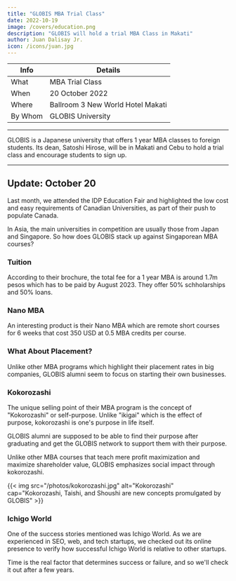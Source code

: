```yaml
---
title: "GLOBIS MBA Trial Class"
date: 2022-10-19
image: /covers/education.png
description: "GLOBIS will hold a trial MBA Class in Makati"
author: Juan Dalisay Jr.
icon: /icons/juan.jpg
---
```


<!-- Dec 21, 2021 -->


Info | Details 
--- | ---
What | MBA Trial Class
When | 20 October 2022
Where | Ballroom 3 New World Hotel Makati
By Whom | GLOBIS University

---


GLOBIS is a Japanese university that offers 1 year MBA classes to foreign students. Its dean, Satoshi Hirose, will be in Makati and Cebu to hold a trial class and encourage students to sign up. 


---


## Update: October 20

Last month, we attended the IDP Education Fair and highlighted the low cost and easy requirements of Canadian Universities, as part of their push to populate Canada. 

In Asia, the main universities in competition are usually those from Japan and Singapore. So how does GLOBIS stack up against Singaporean MBA courses?


### Tuition

According to their brochure, the total fee for a 1 year MBA is around 1.7m pesos which has to be paid by August 2023. They offer 50% schholarships and 50% loans. 


### Nano MBA

An interesting product is their Nano MBA which are remote short courses for 6 weeks that cost 350 USD at 0.5 MBA credits per course. 


### What About Placement?

Unlike other MBA programs which highlight their placement rates in big companies, GLOBIS alumni seem to focus on starting their own businesses.


### Kokorozashi

The unique selling point of their MBA program is the concept of "Kokorozashi" or self-purpose. Unlike "ikigai" which is the effect of purpose, kokorozashi is one's purpose in life itself. 

GLOBIS alumni are supposed to be able to find their purpose after graduating and get the GLOBIS network to support them with their purpose.

Unlike other MBA courses that teach mere profit maximization and maximize shareholder value, GLOBIS emphasizes social impact through kokorozashi. 


{{< img src="/photos/kokorozashi.jpg" alt="Kokorozashi" cap="Kokorozashi, Taishi, and Shoushi are new concepts promulgated by GLOBIS" >}}


### Ichigo World

One of the success stories mentioned was Ichigo World. As we are experienced in SEO, web, and tech startups, we checked out its online presence to verify how successful Ichigo World is relative to other startups. 

Time is the real factor that determines success or failure, and so we'll check it out after a few years.

 


